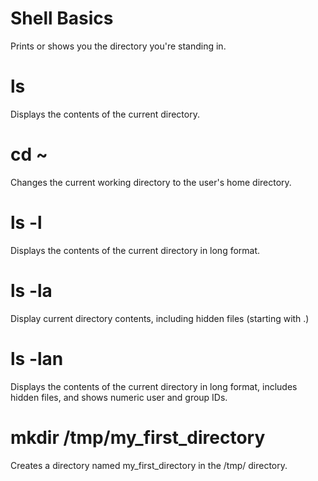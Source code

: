 # Shell Basics
Prints or shows you the directory you're standing in.

# ls
Displays the contents of the current directory.

# cd ~
Changes the current working directory to the user's home directory.

# ls -l
Displays the contents of the current directory in long format.

# ls -la
Display current directory contents, including hidden files (starting with .)

# ls -lan
Displays the contents of the current directory in long format, includes hidden files, and shows numeric user and group IDs.

# mkdir /tmp/my_first_directory
Creates a directory named my_first_directory in the /tmp/ directory.
